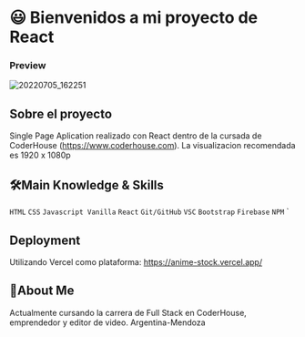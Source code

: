 # :smiley: Bienvenidos a mi proyecto de React
### Preview

![20220705_162251](https://user-images.githubusercontent.com/89683170/177401137-79c2454f-ad9c-4be8-9ffa-2250fa28af75.gif)


## Sobre el proyecto
Single Page Aplication realizado con React dentro de la cursada de CoderHouse (https://www.coderhouse.com). La visualizacion recomendada es 1920 x 1080p


## :hammer_and_wrench:Main Knowledge & Skills

`
HTML
`
`
CSS
`
`
Javascript Vanilla
`
`
React
`
`
Git/GitHub
`
`
VSC
`
`
Bootstrap
`
`
Firebase
`
`
NPM
`
`

## Deployment
Utilizando Vercel como plataforma: https://anime-stock.vercel.app/

## :rocket:About Me
Actualmente cursando la carrera de Full Stack en CoderHouse, emprendedor y editor de video. Argentina-Mendoza
